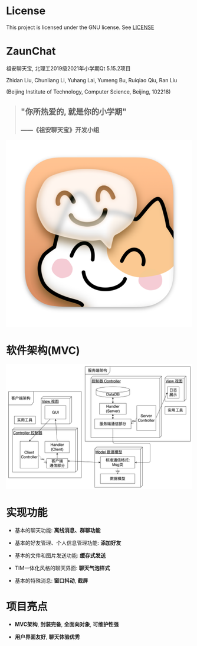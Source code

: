 # License #

This project is licensed under the GNU license. See [LICENSE](https://github.com/jbji/ZaunChat/blob/main/LICENSE)

# ZaunChat

祖安聊天宝, 北理工2019级2021年小学期Qt 5.15.2项目

Zhidan Liu, Chunliang Li, Yuhang Lai, Yumeng Bu, Ruiqiao Qiu, Ran Liu

(Beijing Institute of Technology, Computer Science, Beijing, 102218)

> ## "你所热爱的, 就是你的小学期"
>
> ### 			——《祖安聊天宝》开发小组

![logo](./img/logo.png)

# 软件架构(MVC)

![架构](./img/架构.png)

# 实现功能

+ 基本的聊天功能: **离线消息、群聊功能**

+ 基本的好友管理、个人信息管理功能: **添加好友**

+ 基本的文件和图片发送功能: **缓存式发送**

+ TIM一体化风格的聊天界面: **聊天气泡样式**

+ 基本的特殊消息: **窗口抖动**, **截屏**

# 项目亮点

+ **MVC架构**, **封装完备**, **全面向对象**, **可维护性强**

+ **用户界面友好**, **聊天体验优秀**


